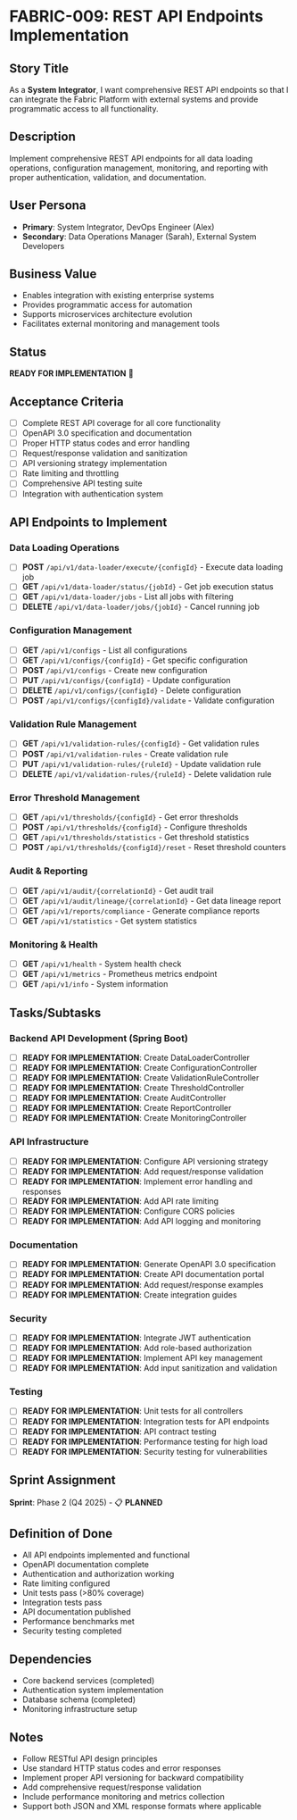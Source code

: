 # FABRIC-009: REST API Endpoints Implementation

## Story Title
As a **System Integrator**, I want comprehensive REST API endpoints so that I can integrate the Fabric Platform with external systems and provide programmatic access to all functionality.

## Description
Implement comprehensive REST API endpoints for all data loading operations, configuration management, monitoring, and reporting with proper authentication, validation, and documentation.

## User Persona
- **Primary**: System Integrator, DevOps Engineer (Alex)
- **Secondary**: Data Operations Manager (Sarah), External System Developers

## Business Value
- Enables integration with existing enterprise systems
- Provides programmatic access for automation
- Supports microservices architecture evolution
- Facilitates external monitoring and management tools

## Status
**READY FOR IMPLEMENTATION** 🔄

## Acceptance Criteria
- [ ] Complete REST API coverage for all core functionality
- [ ] OpenAPI 3.0 specification and documentation
- [ ] Proper HTTP status codes and error handling
- [ ] Request/response validation and sanitization
- [ ] API versioning strategy implementation
- [ ] Rate limiting and throttling
- [ ] Comprehensive API testing suite
- [ ] Integration with authentication system

## API Endpoints to Implement

### Data Loading Operations
- [ ] **POST** `/api/v1/data-loader/execute/{configId}` - Execute data loading job
- [ ] **GET** `/api/v1/data-loader/status/{jobId}` - Get job execution status  
- [ ] **GET** `/api/v1/data-loader/jobs` - List all jobs with filtering
- [ ] **DELETE** `/api/v1/data-loader/jobs/{jobId}` - Cancel running job

### Configuration Management
- [ ] **GET** `/api/v1/configs` - List all configurations
- [ ] **GET** `/api/v1/configs/{configId}` - Get specific configuration
- [ ] **POST** `/api/v1/configs` - Create new configuration
- [ ] **PUT** `/api/v1/configs/{configId}` - Update configuration
- [ ] **DELETE** `/api/v1/configs/{configId}` - Delete configuration
- [ ] **POST** `/api/v1/configs/{configId}/validate` - Validate configuration

### Validation Rule Management
- [ ] **GET** `/api/v1/validation-rules/{configId}` - Get validation rules
- [ ] **POST** `/api/v1/validation-rules` - Create validation rule
- [ ] **PUT** `/api/v1/validation-rules/{ruleId}` - Update validation rule
- [ ] **DELETE** `/api/v1/validation-rules/{ruleId}` - Delete validation rule

### Error Threshold Management
- [ ] **GET** `/api/v1/thresholds/{configId}` - Get error thresholds
- [ ] **POST** `/api/v1/thresholds/{configId}` - Configure thresholds
- [ ] **GET** `/api/v1/thresholds/statistics` - Get threshold statistics
- [ ] **POST** `/api/v1/thresholds/{configId}/reset` - Reset threshold counters

### Audit & Reporting
- [ ] **GET** `/api/v1/audit/{correlationId}` - Get audit trail
- [ ] **GET** `/api/v1/audit/lineage/{correlationId}` - Get data lineage report
- [ ] **GET** `/api/v1/reports/compliance` - Generate compliance reports
- [ ] **GET** `/api/v1/statistics` - Get system statistics

### Monitoring & Health
- [ ] **GET** `/api/v1/health` - System health check
- [ ] **GET** `/api/v1/metrics` - Prometheus metrics endpoint
- [ ] **GET** `/api/v1/info` - System information

## Tasks/Subtasks
### Backend API Development (Spring Boot)
- [ ] **READY FOR IMPLEMENTATION**: Create DataLoaderController
- [ ] **READY FOR IMPLEMENTATION**: Create ConfigurationController  
- [ ] **READY FOR IMPLEMENTATION**: Create ValidationRuleController
- [ ] **READY FOR IMPLEMENTATION**: Create ThresholdController
- [ ] **READY FOR IMPLEMENTATION**: Create AuditController
- [ ] **READY FOR IMPLEMENTATION**: Create ReportController
- [ ] **READY FOR IMPLEMENTATION**: Create MonitoringController

### API Infrastructure
- [ ] **READY FOR IMPLEMENTATION**: Configure API versioning strategy
- [ ] **READY FOR IMPLEMENTATION**: Add request/response validation
- [ ] **READY FOR IMPLEMENTATION**: Implement error handling and responses
- [ ] **READY FOR IMPLEMENTATION**: Add API rate limiting
- [ ] **READY FOR IMPLEMENTATION**: Configure CORS policies
- [ ] **READY FOR IMPLEMENTATION**: Add API logging and monitoring

### Documentation
- [ ] **READY FOR IMPLEMENTATION**: Generate OpenAPI 3.0 specification
- [ ] **READY FOR IMPLEMENTATION**: Create API documentation portal
- [ ] **READY FOR IMPLEMENTATION**: Add request/response examples
- [ ] **READY FOR IMPLEMENTATION**: Create integration guides

### Security
- [ ] **READY FOR IMPLEMENTATION**: Integrate JWT authentication
- [ ] **READY FOR IMPLEMENTATION**: Add role-based authorization
- [ ] **READY FOR IMPLEMENTATION**: Implement API key management
- [ ] **READY FOR IMPLEMENTATION**: Add input sanitization and validation

### Testing
- [ ] **READY FOR IMPLEMENTATION**: Unit tests for all controllers
- [ ] **READY FOR IMPLEMENTATION**: Integration tests for API endpoints
- [ ] **READY FOR IMPLEMENTATION**: API contract testing
- [ ] **READY FOR IMPLEMENTATION**: Performance testing for high load
- [ ] **READY FOR IMPLEMENTATION**: Security testing for vulnerabilities

## Sprint Assignment
**Sprint**: Phase 2 (Q4 2025) - 📋 **PLANNED**

## Definition of Done
- All API endpoints implemented and functional
- OpenAPI documentation complete
- Authentication and authorization working
- Rate limiting configured
- Unit tests pass (>80% coverage)
- Integration tests pass
- API documentation published
- Performance benchmarks met
- Security testing completed

## Dependencies
- Core backend services (completed)
- Authentication system implementation
- Database schema (completed)
- Monitoring infrastructure setup

## Notes
- Follow RESTful API design principles
- Use standard HTTP status codes and error responses
- Implement proper API versioning for backward compatibility
- Add comprehensive request/response validation
- Include performance monitoring and metrics collection
- Support both JSON and XML response formats where applicable